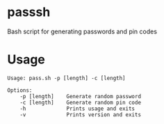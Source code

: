 # passsh

Bash script for generating passwords and pin codes

# Usage

```
Usage: pass.sh -p [length] -c [length]
    
Options:
    -p [length]    Generate random password
    -c [length]    Generate random pin code
    -h             Prints usage and exits
    -v             Prints version and exits
```
